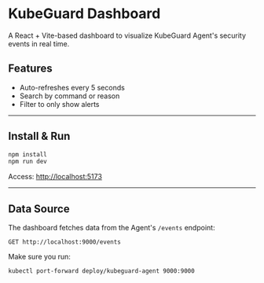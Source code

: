 # KubeGuard Dashboard

A React + Vite-based dashboard to visualize KubeGuard Agent's security events in real time.

## Features
- Auto-refreshes every 5 seconds
- Search by command or reason
- Filter to only show alerts

---

## Install & Run
```bash
npm install
npm run dev
```
Access: [http://localhost:5173](http://localhost:5173)

---

## Data Source
The dashboard fetches data from the Agent's `/events` endpoint:
```
GET http://localhost:9000/events
```

Make sure you run:
```bash
kubectl port-forward deploy/kubeguard-agent 9000:9000
```
